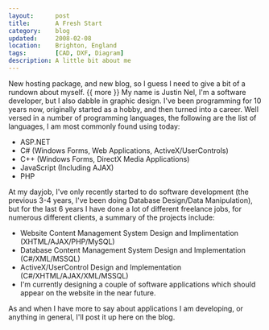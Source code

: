 ```yaml
---
layout:      post
title:       A Fresh Start
category:    blog
updated:     2008-02-08
location:    Brighton, England
tags:        [CAD, DXF, Diagram]
description: A little bit about me
---
```

New hosting package, and new blog, so I guess I need to give a bit of a rundown about myself.
{{ more }}
My name is Justin Nel, I'm a software developer, but I also dabble in graphic design. I've been programming for 10 years now, originally started as a hobby, and then turned into a career. Well versed in a number of programming languages, the following are the list of languages, I am most commonly found using today:

- ASP.NET
- C# (Windows Forms, Web Applications, ActiveX/UserControls)
- C++ (Windows Forms, DirectX Media Applications)
- JavaScript (Including AJAX)
- PHP

At my dayjob, I've only recently started to do software development (the previous 3-4 years, I've been doing Database Design/Data Manipulation), but for the last 6 years I have done a lot of different freelance jobs, for numerous different clients, a summary of the projects include:

- Website Content Management System Design and Implimentation (XHTML/AJAX/PHP/MySQL)
- Database Content Management System Design and Implementation (C#/XML/MSSQL)
- ActiveX/UserControl Design and Implementation (C#/XHTML/AJAX/XML/MSSQL)
- I'm currently designing a couple of software applications which should appear on the website in the near future.

As and when I have more to say about applications I am developing, or anything in general, I'll post it up here on the blog.
